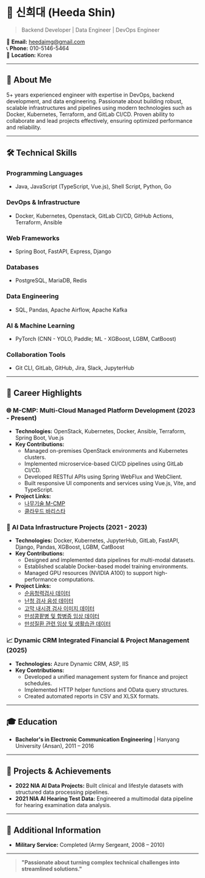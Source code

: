 

# 👋 신희대 (Heeda Shin)

>  Backend Developer | Data Engineer | DevOps Engineer 

📧 **Email:** heedaimg@gmail.com  
📞 **Phone:** 010-5146-5464  
📍 **Location:** Korea  

---

## 🚀 About Me

5+ years experienced engineer with expertise in DevOps, backend development, and data engineering. Passionate about building robust, scalable infrastructures and pipelines using modern technologies such as Docker, Kubernetes, Terraform, and GitLab CI/CD. Proven ability to collaborate and lead projects effectively, ensuring optimized performance and reliability.

---

## 🛠️ Technical Skills

### Programming Languages
- Java, JavaScript (TypeScript, Vue.js), Shell Script, Python, Go

### DevOps & Infrastructure
- Docker, Kubernetes, Openstack,  GitLab CI/CD, GitHub Actions, Terraform, Ansible

### Web Frameworks
- Spring Boot, FastAPI, Express, Django

### Databases
- PostgreSQL, MariaDB, Redis

### Data Engineering
- SQL, Pandas, Apache Airflow, Apache Kafka

### AI & Machine Learning
- PyTorch (CNN - YOLO, Paddle; ML - XGBoost, LGBM, CatBoost)

### Collaboration Tools
- Git CLI, GitLab, GitHub, Jira, Slack, JupyterHub

---

## 💼 Career Highlights

### 🌐 M-CMP: Multi-Cloud Managed Platform Development (2023 - Present)
- **Technologies:** OpenStack, Kubernetes, Docker, Ansible, Terraform, Spring Boot, Vue.js
- **Key Contributions:**
  - Managed on-premises OpenStack environments and Kubernetes clusters.
  - Implemented microservice-based CI/CD pipelines using GitLab CI/CD.
  - Developed RESTful APIs using Spring WebFlux and WebClient.
  - Built responsive UI components and services using Vue.js, Vite, and TypeScript.
- **Project Links:**
  - [나무기술 M-CMP](https://www.namutech.co.kr/solution/cloud/smart-dx/)
  - [클라우드 바리스타](https://cloud-barista.github.io/)   

### 🤖 AI Data Infrastructure Projects (2021 - 2023)
- **Technologies:** Docker, Kubernetes, JupyterHub, GitLab, FastAPI, Django, Pandas, XGBoost, LGBM, CatBoost
- **Key Contributions:**
  - Designed and implemented data pipelines for multi-modal datasets.
  - Established scalable Docker-based model training environments.
  - Managed GPU resources (NVIDIA A100) to support high-performance computations.
- **Project Links:**
  - [순음청력검사 데이터](https://aihub.or.kr/aihubdata/data/view.do?dataSetSn=482)
  - [난청 검사 음성 데이터](https://aihub.or.kr/aihubdata/data/view.do?dataSetSn=71393)
  - [고막 내시경 검사 이미지 데이터](https://aihub.or.kr/aihubdata/data/view.do?dataSetSn=71551)
  - [만성콩팥병 및 합병증 임상 데이터](https://aihub.or.kr/aihubdata/data/view.do?dataSetSn=71334)
  - [만성질환 관련 임상 및 생활습관 데이터](https://aihub.or.kr/aihubdata/data/view.do?dataSetSn=71335)


### 📈 Dynamic CRM Integrated Financial & Project Management (2025)
- **Technologies:** Azure Dynamic CRM, ASP, IIS
- **Key Contributions:**
  - Developed a unified management system for finance and project schedules.
  - Implemented HTTP helper functions and OData query structures.
  - Created automated reports in CSV and XLSX formats.

---

## 🎓 Education
- **Bachelor's in Electronic Communication Engineering** | Hanyang University (Ansan), 2011 – 2016

---

## 🏅 Projects & Achievements
- **2022 NIA AI Data Projects:** Built clinical and lifestyle datasets with structured data processing pipelines.
- **2021 NIA AI Hearing Test Data:** Engineered a multimodal data pipeline for hearing examination data analysis.

---

## 📝 Additional Information
- **Military Service:** Completed (Army Sergeant, 2008 – 2010)

---

> **"Passionate about turning complex technical challenges into streamlined solutions."**



<!--
**heeda88/heeda88** is a ✨ _special_ ✨ repository because its `README.md` (this file) appears on your GitHub profile.

Here are some ideas to get you started:

- 🔭 I’m currently working on ...
- 🌱 I’m currently learning ...
- 👯 I’m looking to collaborate on ...
- 🤔 I’m looking for help with ...
- 💬 Ask me about ...
- 📫 How to reach me: ...
- 😄 Pronouns: ...
- ⚡ Fun fact: ...
-->
